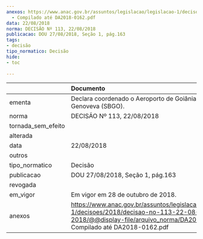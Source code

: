 ```yaml
---
anexos: https://www.anac.gov.br/assuntos/legislacao/legislacao-1/decisoes/2018/decisao-no-113-22-08-2018/@@display-file/arquivo_norma/DA2018-0113
  - Compilado até DA2018-0162.pdf
data: 22/08/2018
norma: DECISÃO Nº 113, 22/08/2018
publicacao: DOU 27/08/2018, Seção 1, pág.163
tags:
- decisão
tipo_normatico: Decisão
hide: 
- toc 
 
---
```


|                    | Documento                                                                                                                                                                 |
|:-------------------|:--------------------------------------------------------------------------------------------------------------------------------------------------------------------------|
| ementa             | Declara coordenado o Aeroporto de Goiânia - Santa Genoveva (SBGO).                                                                                                        |
| norma              | DECISÃO Nº 113, 22/08/2018                                                                                                                                                |
| tornada_sem_efeito |                                                                                                                                                                           |
| alterada           |                                                                                                                                                                           |
| data               | 22/08/2018                                                                                                                                                                |
| outros             |                                                                                                                                                                           |
| tipo_normatico     | Decisão                                                                                                                                                                   |
| publicacao         | DOU 27/08/2018, Seção 1, pág.163                                                                                                                                          |
| revogada           |                                                                                                                                                                           |
| em_vigor           | Em vigor em 28 de outubro de 2018.                                                                                                                                        |
| anexos             | https://www.anac.gov.br/assuntos/legislacao/legislacao-1/decisoes/2018/decisao-no-113-22-08-2018/@@display-file/arquivo_norma/DA2018-0113 - Compilado até DA2018-0162.pdf |